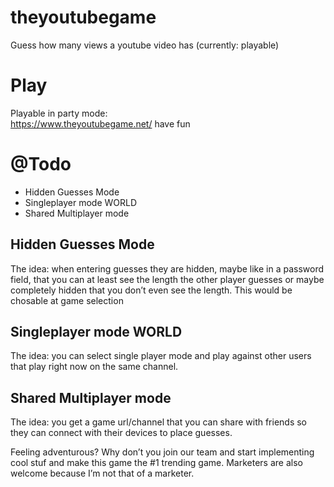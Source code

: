 # theyoutubegame
Guess how many views a youtube video has (currently: playable)

# Play
Playable in party mode:  
https://www.theyoutubegame.net/
have fun  


# @Todo
- Hidden Guesses Mode
- Singleplayer mode WORLD
- Shared Multiplayer mode

## Hidden Guesses Mode

The idea: when entering guesses they are hidden, maybe like in a password field, that you can at least see the length the other player guesses or maybe completely hidden that you don’t even see the length. This would be chosable at game selection

## Singleplayer mode WORLD

The idea: you can select single player mode and play against other users that play right now on the same channel.

## Shared Multiplayer mode

The idea: you get a game url/channel that you can share with friends so they can connect with their devices to place guesses.


Feeling adventurous? Why don’t you join our team and start implementing cool stuf and make this game the #1 trending game.
Marketers are also welcome because I’m not that of a marketer.
